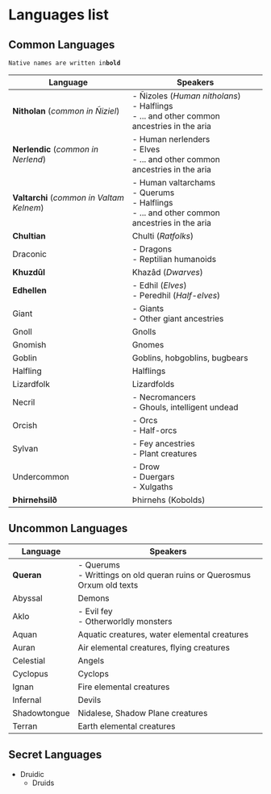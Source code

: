 # Languages list

## Common Languages

`
Native names are written in `**`bold`**`
`

| Language                                  | Speakers                                                                              |
|-------------------------------------------|---------------------------------------------------------------------------------------|
| **Nitholan** (*common in Ñiziel*)         | - Ñizoles (*Human nitholans*) <br>- Halflings<br>- ... and other common ancestries in the aria   |
| **Nerlendic** (*common in Nerlend*)       | - Human nerlenders<br>- Elves<br>- ... and other common ancestries in the aria        |
| **Valtarchi** (*common in Valtam Kelnem*) | - Human valtarchams<br>- Querums<br>- Halflings<br>- ... and other common ancestries in the aria |
| **Chultian**                              | Chulti (*Ratfolks*)                                                                   |
| Draconic                                  | - Dragons  <br>- Reptilian humanoids                                                  |
| **Khuzdûl**                               | Khazâd (*Dwarves*)                                                                    |
| **Edhellen**                              | - Edhil (*Elves*)  <br>- Peredhil (*Half-elves*)                                      |
| Giant                                     | - Giants <br>- Other giant ancestries                                                 |
| Gnoll                                     | Gnolls                                                                                |
| Gnomish                                   | Gnomes                                                                                |
| Goblin                                    | Goblins, hobgoblins, bugbears                                                         |
| Halfling                                  | Halflings                                                                             |
| Lizardfolk                                | Lizardfolds                                                                           |
| Necril                                    | - Necromancers  <br>- Ghouls, intelligent undead                                      |
| Orcish                                    | - Orcs   <br>- Half-orcs                                                              |
| Sylvan                                    | - Fey ancestries   <br>- Plant creatures                                              |
| Undercommon                               | - Drow   <br>- Duergars   <br>- Xulgaths                                              |
| **Þhirnehsilð**                           | Þhirnehs (Kobolds)                                                                    |

## Uncommon Languages

| Language     | Speakers                                                                       |
|--------------|--------------------------------------------------------------------------------|
| **Queran**   | - Querums<br>- Writtings on old queran ruins or Querosmus Orxum old texts      |
| Abyssal      | Demons                                                                         |
| Aklo         | - Evil fey  <br>- Otherworldly monsters                                        |
| Aquan        | Aquatic creatures, water elemental creatures                                   |
| Auran        | Air elemental creatures, flying creatures                                      |
| Celestial    | Angels                                                                         |
| Cyclopus     | Cyclops                                                                        |
| Ignan        | Fire elemental creatures                                                       |
| Infernal     | Devils                                                                         |
| Shadowtongue | Nidalese, Shadow Plane creatures                                               |
| Terran       | Earth elemental creatures                                                      |

## Secret Languages

- Druidic	
    - Druids

